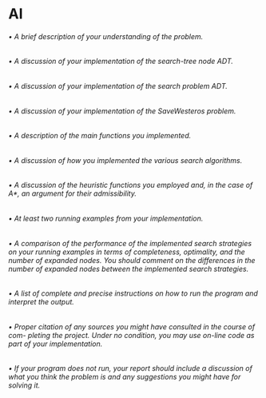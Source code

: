 # AI

###### • A brief description of your understanding of the problem.

###### • A discussion of your implementation of the search-tree node ADT.

###### • A discussion of your implementation of the search problem ADT.

###### • A discussion of your implementation of the SaveWesteros problem.

###### • A description of the main functions you implemented.

###### • A discussion of how you implemented the various search algorithms.

###### • A discussion of the heuristic functions you employed and, in the case of A*, an argument for their admissibility.

###### • At least two running examples from your implementation.

###### • A comparison of the performance of the implemented search strategies on your running examples in terms of completeness, optimality, and the number of expanded nodes. You should comment on the differences in the number of expanded nodes between the implemented search strategies.

###### • A list of complete and precise instructions on how to run the program and interpret the output.

###### • Proper citation of any sources you might have consulted in the course of com- pleting the project. Under no condition, you may use on-line code as part of your implementation.

###### • If your program does not run, your report should include a discussion of what you think the problem is and any suggestions you might have for solving it.